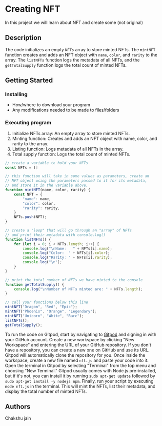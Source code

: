 # Creating NFT
In this project we will learn about NFT  and create some (not original)

## Description
The code initializes an empty `NFTs` array to store minted NFTs. The `mintNFT` function creates and adds an NFT object with `name`, `color`, and `rarity` to the array. The `listNFTs` function logs the metadata of all NFTs, and the `getTotalSupply` function logs the total count of minted NFTs.

## Getting Started

### Installing

* How/where to download your program
* Any modifications needed to be made to files/folders

### Executing program


1. Initialize NFTs array: An empty array to store minted NFTs.
2. Minting function: Creates and adds an NFT object with name, color, and rarity to the array.
3. Listing function: Logs metadata of all NFTs in the array.
4. Total supply function: Logs the total count of minted NFTs.

```javascript
// create a variable to hold your NFTs
const NFTs = []

// this function will take in some values as parameters, create an
// NFT object using the parameters passed to it for its metadata, 
// and store it in the variable above.
function mintNFT(name, color, rarity) {
    const NFT = {
        "name": name,
        "color": color,
        "rarity": rarity,   
    }
    NFTs.push(NFT);
}

// create a "loop" that will go through an "array" of NFTs
// and print their metadata with console.log()
function listNFTs() {
    for (let i = 0; i < NFTs.length; i++) {
        console.log("\nName:   " + NFTs[i].name);
        console.log("Color:  " + NFTs[i].color);
        console.log("Rarity: " + NFTs[i].rarity);
        console.log("\n");
    }
}

// print the total number of NFTs we have minted to the console
function getTotalSupply() {
    console.log("\nNumber of NFTs minted are: " + NFTs.length);
}

// call your functions below this line
mintNFT("Dragon", "Red", "Epic");
mintNFT("Phoenix", "Orange", "Legendary");
mintNFT("Unicorn", "White", "Rare");
listNFTs();
getTotalSupply();
```

To run the code on Gitpod, start by navigating to [Gitpod](https://gitpod.io/) and signing in with your GitHub account. Create a new workspace by clicking "New Workspace" and entering the URL of your GitHub repository. If you don't have a repository, you can create a new one on GitHub and use its URL. Gitpod will automatically clone the repository for you. Once inside the workspace, create a new file named `nft.js` and paste your code into it. Open the terminal in Gitpod by selecting "Terminal" from the top menu and choosing "New Terminal." Gitpod usually comes with Node.js pre-installed, but if it's not, you can install it by running `sudo apt-get update` followed by `sudo apt-get install -y nodejs npm`. Finally, run your script by executing `node nft.js` in the terminal. This will mint the NFTs, list their metadata, and display the total number of minted NFTs.

## Authors
Chakshu jain

